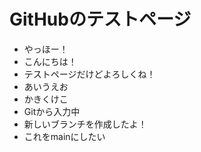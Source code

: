 # GitHubのテストページ

- やっほー！
- こんにちは！
- テストページだけどよろしくね！
- あいうえお
- かきくけこ
- Gitから入力中
- 新しいブランチを作成したよ！
- これをmainにしたい
